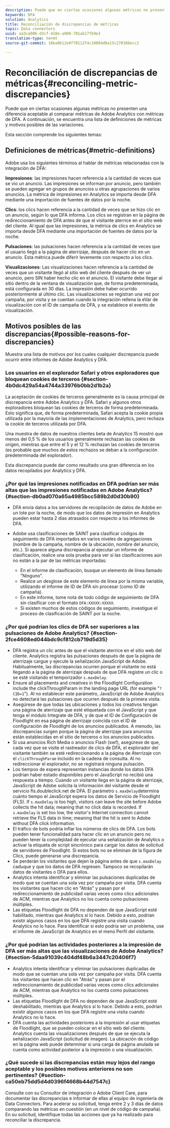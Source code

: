 ```yaml
---
description: Puede que en ciertas ocasiones algunas métricas no presenten una diferencia aceptable al comparar métricas de Adobe Analytics con métricas de DFA. A continuación, se encuentra una lista de definiciones de métricas y motivos posibles de las variaciones.
keywords: DFA
solution: Analytics
title: Reconciliación de discrepancias de métricas
topic: Data connectors
uuid: aa3ca006-d3cf-410e-a000-781ab17fb9e3
translation-type: tm+mt
source-git-commit: 16ba0b12e0f70112f4c10804d0a13c278388ecc2

---
```



# Reconciliación de discrepancias de métricas{#reconciling-metric-discrepancies}

Puede que en ciertas ocasiones algunas métricas no presenten una diferencia aceptable al comparar métricas de Adobe Analytics con métricas de DFA. A continuación, se encuentra una lista de definiciones de métricas y motivos posibles de las variaciones.

Esta sección comprende los siguientes temas:

## Definiciones de métricas{#metric-definitions}

Adobe usa los siguientes términos al hablar de métricas relacionadas con la integración de DFA:

**Impresiones**: las impresiones hacen referencia a la cantidad de veces que se vio un anuncio. Las impresiones se informan por anuncio, pero también se pueden agregar en grupos de anuncios u otras agrupaciones de varios anuncios. La métrica de impresiones en Analytics se importa desde DFA mediante una importación de fuentes de datos por la noche.

**Clics**: los clics hacen referencia a la cantidad de veces que se hizo clic en un anuncio, según lo que DFA informa. Los clics se registran en la página de redireccionamiento de DFA antes de que el visitante aterrice en el sitio web del cliente. Al igual que las impresiones, la métrica de clics en Analytics se importa desde DFA mediante una importación de fuentes de datos por la noche.

**Pulsaciones**: las pulsaciones hacen referencia a la cantidad de veces que el usuario llegó a la página de aterrizaje, después de hacer clic en un anuncio. Esta métrica puede diferir levemente con respecto a los clics.

**Visualizaciones**: Las visualizaciones hacen referencia a la cantidad de veces que un visitante llegó al sitio web del cliente después de ver un anuncio, pero SIN haber hecho clic en el anuncio. El visitante debe llegar al sitio dentro de la ventana de visualización que, de forma predeterminada, está configurada en 30 días. La impresión debe haber ocurrido posteriormente al último clic. Las visualizaciones se registran una vez por campaña, por visita y se cuentan cuando la integración rellena la eVar de visualización con el ID de campaña de DFA, y se establece el evento de visualización.

## Motivos posibles de las discrepancias{#possible-reasons-for-discrepancies}

Muestra una lista de motivos por los cuales cualquier discrepancia puede ocurrir entre informes de Adobe Analytics y DFA.

### Los usuarios en el explorador Safari y otros exploradores que bloquean cookies de terceros {#section-4b0dc429a54a4744a33976b0bb2d1b2a}

La aceptación de cookies de terceros generalmente es la causa principal de discrepancia entre Adobe Analytics y DFA. Safari y algunos otros exploradores bloquean las cookies de terceros de forma predeterminada. Esto significa que, de forma predeterminada, Safari acepta la cookie propia utilizada por la mayoría de las implementaciones de Analytics, pero rechaza la cookie de terceros utilizada por DFA.

Una muestra de datos de nuestros clientes beta de Analytics 15 mostró que menos del 0,5 % de los usuarios generalmente rechazan las cookies de origen, mientras que entre el 5 y el 12 % rechazan las cookies de terceros (es probable que muchos de estos rechazos se deban a la configuración predeterminada del explorador).

Esta discrepancia puede dar como resultado una gran diferencia en los datos recopilados por Analytics y DFA.

### ¿Por qué las impresiones notificadas en DFA podrían ser más altas que las impresiones notificadas en Adobe Analytics? {#section-db0ad070a65a4985bcc589b2d0d30b90}

* DFA envía datos a los servidores de recopilación de datos de Adobe en un lote por la noche, de modo que los datos de impresión en Analytics pueden estar hasta 2 días atrasados con respecto a los informes de DFA.
* Adobe usa clasificaciones de SAINT para clasificar códigos de seguimiento de DFA importados en varios niveles de agregaciones (nombre de la campaña, nombre de la ubicación, nombre del anuncio, etc.). Si aparece alguna discrepancia al ejecutar un informe de clasificación, realice una sola prueba para ver si las clasificaciones aún no están a la par de las métricas importadas:

   * En el informe de clasificación, busque un elemento de línea llamado "Ninguno".
   * Realice un desglose de este elemento de línea por la misma variable, utilizando el informe de ID de DFA sin procesar (como ID de campaña).
   * En este informe, tome nota de todo código de seguimiento de DFA sin clasificar con el formato `DFA:XXXXX:XXXXX`.
   * Si existen muchos de estos códigos de seguimiento, investigue el proceso de clasificación de SAINT por la noche.

### ¿Por qué podrían los clics de DFA ser superiores a las pulsaciones de Adobe Analytics? {#section-2fce4608ed044bdc9cf812cb719d5d35}

* DFA registra un clic antes de que el visitante aterrice en el sitio web del cliente. Analytics registra las pulsaciones después de que la página de aterrizaje cargue y ejecute la señalización JavaScript de Adobe. Habitualmente, las discrepancias ocurren porque el visitante no está llegando a la página de aterrizaje después de que DFA registre un clic o se esté visitando el temporizador `s.maxDelay`.
* Ensure all placements and creatives in the Floodlight Configuration include the clickThroughParam in the landing page URL (for example "`?CID=1`"). Al no establecer este parámetro, JavaScript de Adobe Analytics no detectará las pulsaciones que ocurren después de la primera visita.
* Asegúrese de que todas las ubicaciones y todos los creativos tengan una página de aterrizaje que esté etiquetada con el JavaScript y que tenga el módulo Integrate de DFA, y de que el ID de Configuración de Floodlight en esa página de aterrizaje coincida con el ID de configuración de Floodlight de los anuncios publicados. A menudo, las discrepancias surgen porque la página de aterrizaje para anuncios están establecidas en el sitio de terceros o los anuncios publicados.
* Si usa anuncios Rich Media o anuncios Flash (swf), asegúrese de que, cada vez que se visite el rastreador de clics de DFA, el explorador del visitante también se esté redireccionando a la página de Aterrizaje con el `clickThroughParam` incluido en la cadena de consulta. Al no redireccionar el explorador, no se registrará ninguna pulsación.
* Los tiempos de espera representan instancias donde los datos DFA podrían haber estado disponibles pero el JavaScript no recibió una respuesta a tiempo. Cuando un visitante llega en la página de aterrizaje, JavaScript de Adobe solicita la información del visitante desde el servicio fls.doubleclick.net de DFA. El parámetro `s.maxDelay`determina cuánto tiempo el JavaScript espera los datos de Servicio de Floodlight (FLS). If `s.maxDelay` is too high, visitors can leave the site before Adobe collects the hit data; meaning that no click data is recorded. If `s.maxDelay` is set too low, the visitor's Internet connection cannot retrieve the FLS data in time; meaning that the hit is sent to Adobe without DFA click information.
* El tráfico de bots podría inflar los números de clics de DFA. Los bots pueden tener funcionalidad para hacer clic en un anuncio pero no pueden tener la complejidad de ejecutar una señalización de Analytics o activar la etiqueta de script sincrónico para cargar los datos de solicitud de servidores de Floodlight. Si estos bots no se eliminan de la figura de Clics, puede generarse una discrepancia.
* Se perderán los visitantes que dejen la página antes de que `s.maxDelay` caduque y que los datos de DFA regresen. Tampoco se recopilarán datos de visitantes o DFA para ellos.
* Analytics intenta identificar y eliminar las pulsaciones duplicadas de modo que se cuentan una sola vez por campaña por visita. DFA cuenta los visitantes que hacen clic en "Atrás" y pasan por el redireccionamiento de publicidad varias veces como clics adicionales de ACM, mientras que Analytics no los cuenta como pulsaciones múltiples.
* Las etiquetas Floodlight de DFA no dependen de que JavaScript esté habilitado, mientras que Analytics sí lo hace. Debido a esto, podrían existir algunos casos en los que DFA registre una visita cuando Analytics no lo hace. Para identificar si esto podría ser un problema, use el informe de JavaScript de Analytics en el menú Perfil del visitante.

### ¿Por qué podrían las actividades posteriores a la impresión de DFA ser más altas que las visualizaciones de Adobe Analytics? {#section-5daa91039c404df48b6a3447c20406f7}

* Analytics intenta identificar y eliminar las pulsaciones duplicadas de modo que se cuentan una sola vez por campaña por visita. DFA cuenta los visitantes que hacen clic en "Atrás" y pasan por el redireccionamiento de publicidad varias veces como clics adicionales de ACM, mientras que Analytics no los cuenta como pulsaciones múltiples.
* Las etiquetas Floodlight de DFA no dependen de que JavaScript esté deshabilitado, mientras que Analytics sí lo hace. Debido a esto, podrían existir algunos casos en los que DFA registre una visita cuando Analytics no lo hace. 
* DFA cuenta las actividades posteriores a la impresión al usar etiquetas de Floodlight, que se pueden colocar en el sitio web del cliente. Analytics cuenta las visualizaciones después de que se ejecuta la señalización JavaScript (solicitud de imagen). La ubicación de código en la página web puede determinar si una carga de página anulada se cuenta como actividad posterior a la impresión o una visualización.

### ¿Qué sucede si las discrepancias están muy lejos del rango aceptable y los posibles motivos anteriores no son pertinentes? {#section-ca50eb75dd5d4d0396f4668b44d7547c}

Consulte con su Consultor de integración o Adobe Client Care, para documentar las discrepancias e informar de ellas al equipo de ingeniería de Data Connectors. Para acelerar su solicitud, tenga entre 2 y 3 días de datos comparando las métricas en cuestión (en un nivel de código de campaña). En su solicitud, identifique todas las acciones que ya ha realizado para reconciliar la discrepancia.
